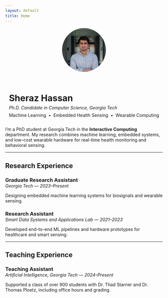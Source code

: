 ```yaml
---
layout: default
title: Home
---
```


<div style="display: flex; align-items: center; gap: 2em; flex-wrap: wrap; justify-content: center; margin-bottom: 2em;">
  <img src="/assets/profile.jpg" alt="Sheraz Hassan" style="border-radius: 50%; width: 140px; height: 140px; object-fit: cover;">
  <div>
    <h1 style="margin-bottom: 0.2em;">Sheraz Hassan</h1>
    <p style="margin: 0; font-style: italic;">Ph.D. Candidate in Computer Science, Georgia Tech</p>
    <p style="margin: 0.5em 0 0 0;">Machine Learning &nbsp;&bull;&nbsp; Embedded Health Sensing &nbsp;&bull;&nbsp; Wearable Computing</p>
  </div>
</div>

<p>I’m a PhD student at Georgia Tech in the <strong>Interactive Computing</strong> department. My research combines machine learning, embedded systems, and low-cost wearable hardware for real-time health monitoring and behavioral sensing.</p>

<hr />

<h2>Research Experience</h2>

<h3 style="margin-bottom: 0;">Graduate Research Assistant</h3>
<p style="margin: 0;"><em>Georgia Tech — 2023–Present</em></p>
<p>Designing embedded machine learning systems for biosignals and wearable sensing.</p>

<h3 style="margin-bottom: 0;">Research Assistant</h3>
<p style="margin: 0;"><em>Smart Data Systems and Applications Lab — 2021–2023</em></p>
<p>Developed end-to-end ML pipelines and hardware prototypes for healthcare and smart sensing.</p>

<hr />

<h2>Teaching Experience</h2>

<h3 style="margin-bottom: 0;">Teaching Assistant</h3>
<p style="margin: 0;"><em>Artificial Intelligence, Georgia Tech — 2024–Present</em></p>
<p>Supported a class of over 900 students with Dr. Thad Starner and Dr. Thomas Ploetz, including office hours and grading.</p>
